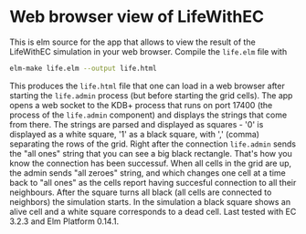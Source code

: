 Web browser view of LifeWithEC
==============================
 
This is elm source for the app that allows to view the result of the LifeWithEC simulation in your web browser.
Compile the `life.elm` file with 
 
```bash
elm-make life.elm --output life.html
```
This produces the `life.html` file that one can load in a web browser after starting the `life.admin` process (but before starting the grid cells).
The app opens a web socket to the KDB+ process that runs on port 17400 (the process of the `life.admin` component) and displays the strings that come from there. The strings are parsed and displayed as squares - '0' is displayed as a white square, '1' as a black square, with ',' (comma) separating the rows of the grid. Right after the connection `life.admin` sends the "all ones" string that you can see a big black rectangle. That's how you know the connection has been successuf. When all cells in the grid are up, the admin sends "all zeroes" string, and which changes one cell at a time back to "all ones" as the cells report having succesful connection to all their neighbours. After the square turns all black (all cells are connected to neighbors) the simulation starts. In the simulation a black square shows an alive cell and a white square corresponds to a dead cell.
Last tested with EC 3.2.3 and Elm Platform 0.14.1.
